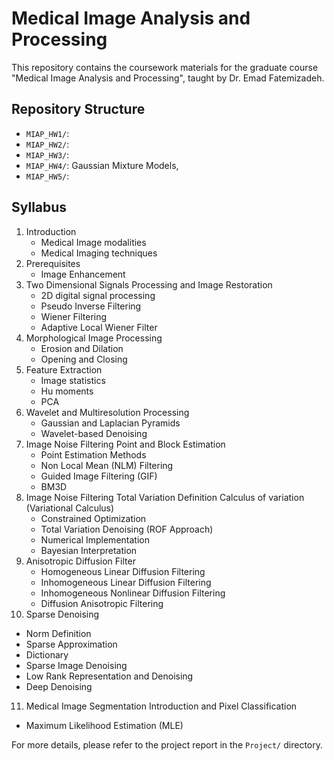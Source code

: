 # Medical Image Analysis and Processing

This repository contains the coursework materials for the graduate course "Medical Image Analysis and Processing", taught by Dr. Emad Fatemizadeh.

## Repository Structure

- `MIAP_HW1/`: 
- `MIAP_HW2/`: 
- `MIAP_HW3/`: 
- `MIAP_HW4/`: Gaussian Mixture Models, 
- `MIAP_HW5/`: 


## Syllabus

1. Introduction
   - Medical Image modalities
   - Medical Imaging techniques
2. Prerequisites
   - Image Enhancement
3. Two Dimensional Signals Processing and Image Restoration
   - 2D digital signal processing
   - Pseudo Inverse Filtering
   - Wiener Filtering
   - Adaptive Local Wiener Filter
4. Morphological Image Processing
   - Erosion and Dilation
   - Opening and Closing
5. Feature Extraction
   - Image statistics
   - Hu moments
   - PCA
6. Wavelet and Multiresolution Processing
   - Gaussian and Laplacian Pyramids
   - Wavelet-based Denoising
7. Image Noise Filtering Point and Block Estimation
   - Point Estimation Methods
   -  Non Local Mean (NLM) Filtering
   -  Guided Image Filtering (GIF)
   -  BM3D
8. Image Noise Filtering
    Total Variation Definition
    Calculus of variation (Variational Calculus)
   - Constrained Optimization
   - Total Variation Denoising (ROF Approach)
   - Numerical Implementation
   - Bayesian Interpretation
9. Anisotropic Diffusion Filter
   - Homogeneous Linear Diffusion Filtering
   - Inhomogeneous Linear Diffusion Filtering
   - Inhomogeneous Nonlinear Diffusion Filtering
   - Diffusion Anisotropic Filtering
10. Sparse Denoising
   - Norm Definition
   - Sparse Approximation
   - Dictionary
   - Sparse Image Denoising
   - Low Rank Representation and Denoising
   - Deep Denoising
11. Medical Image Segmentation Introduction and Pixel Classification
   - Maximum Likelihood Estimation (MLE)
    
For more details, please refer to the project report in the `Project/` directory.
